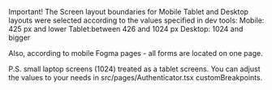 Important!
The Screen layout boundaries for Mobile Tablet and Desktop layouts were selected according to the values specified in dev tools:
Mobile: 425 px and lower
Tablet:between 426 and 1024 px
Desktop: 1024 and bigger

Also, according to mobile Fogma pages - all forms are located on one page.

P.S. small laptop screens (1024) treated as a tablet screens. You can adjust the values to your needs in src/pages/Authenticator.tsx customBreakpoints.
